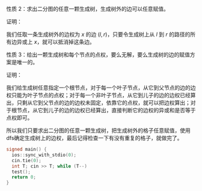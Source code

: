 
性质 $2$：求出二分图的任意一颗生成树，生成树外的边可以任意赋值。

证明：

我们任取一条生成树外的边权为 $x$ 的边 $(l, r)$，只要令生成树上从 $l$ 到 $r$ 的路径的所有边异或上 $x$，就可以抵消掉这条边。

性质 $3$：给出一颗生成树和每个节点的点权，要么无解，要么生成树的边的赋值方案是唯一的。

证明：

我们给生成树任意指定一个根节点，对于每一个叶子节点，从它到父节点的边的边权只能为叶子节点的点权；对于每一个非叶子节点，从它到儿子的边的边权已经算出，只剩从它到父节点的边的边权未固定，依靠它的点权，就可以把边权算出；对于根节点，从它到儿子的边的边权已经算出，直接判断它的边权的异或和是否等于点权即可。

所以我们只要求出二分图的任意一颗生成树，把生成树外的格子任意赋值，使用dfs确定生成树上的边权，最后记得检查一下有没有重复的格子，就做完了。

```cpp
signed main() {
  ios::sync_with_stdio(0);
  cin.tie(0);
  int T; cin >> T; while (T--)
  test();
  return 0;
}
```